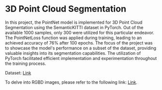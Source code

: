 # 3D Point Cloud Segmentation

In this project, the PointNet model is implemented for 3D Point Cloud Segmentation using the SemanticKITTI dataset in PyTorch. Out of the available 1000 samples, only 300 were utilized for this particular endeavor. The PointNetLoss function was applied during training, leading to an achieved accuracy of 76% after 100 epochs. The focus of the project was to showcase the model's performance on a subset of the dataset, providing valuable insights into its segmentation capabilities. The utilization of PyTorch facilitated efficient implementation and experimentation throughout the training process.


Dataset: [Link]( https://drive.google.com/drive/folders/1_xPLa_rMIT3ggSSnp1W5mB74mojlWqvH?usp=sharing)

To delve into RGBD images, please refer to the following link: [Link]( https://github.com/AniketP04/Open3D).
